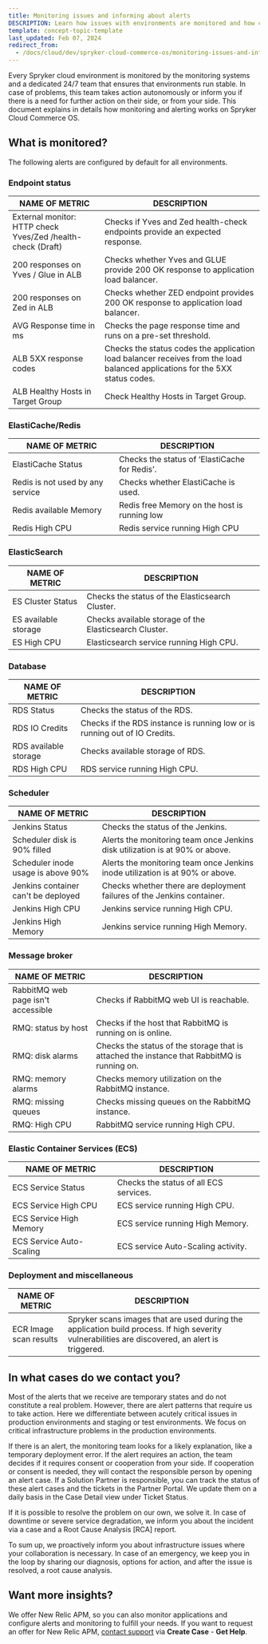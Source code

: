 ```yaml
---
title: Monitoring issues and informing about alerts
DESCRIPTION: Learn how issues with environments are monitored and how customers are informed about alerts on SCCOS
template: concept-topic-template
last_updated: Feb 07, 2024
redirect_from:
  - /docs/cloud/dev/spryker-cloud-commerce-os/monitoring-issues-and-informing-about-alerts.html
---
```


Every Spryker cloud environment is monitored by the monitoring systems and a dedicated 24/7 team that ensures that environments run stable. In case of problems, this team takes action autonomously or inform you if there is a need for further action on their side, or from your side. This document explains in details how monitoring and alerting works on Spryker Cloud Commerce OS.

## What is monitored?

The following alerts are configured by default for all environments.

### Endpoint status

<div class="width-100">

|NAME OF METRIC   | DESCRIPTION  |
|---|---|
|External monitor: HTTP check Yves/Zed /health-check (Draft)   | Checks if Yves and Zed health-check endpoints provide an expected response.  |
| 200 responses on Yves / Glue in ALB  | Checks whether Yves and GLUE provide 200 OK response to application load balancer.  |
| 200 responses on Zed in ALB  | Checks whether ZED endpoint provides 200 OK response to application load balancer.  |
| AVG Response time in ms  | Checks the page response time and runs on a pre-set threshold.  |
| ALB 5XX response codes | Checks the status codes the application load balancer receives from the load balanced applications for the 5XX status codes.  |
| ALB Healthy Hosts in Target Group | Check Healthy Hosts in Target Group.  |

</div>

### ElastiCache/Redis

<div class="width-100">

|NAME OF METRIC   | DESCRIPTION  |
|---|---|
| ElastiCache Status  | Checks the status of ‘ElastiCache for Redis’.  |
| Redis is not used by any service  | Checks whether ElastiCache is used.  |
| Redis available Memory  | Redis free Memory on the host is running low  |
| Redis High CPU  | Redis service running High CPU  |

</div>

### ElasticSearch

<div class="width-100">

| NAME OF METRIC  | DESCRIPTION  |
|---|---|
| ES Cluster Status  | Checks the status of the Elasticsearch Cluster.  |  
| ES available storage  | Checks available storage of the Elasticsearch Cluster.  |  
| ES High CPU  | Elasticsearch service running High CPU.  |  

</div>

### Database

<div class="width-100">

|  NAME OF METRIC | DESCRIPTION  |
|---|---|
| RDS Status  | Checks the status of the RDS.  |   
| RDS IO Credits  | Checks if the RDS instance is running low or is running out of IO Credits.  |   
| RDS available storage  | Checks available storage of RDS.  | 
| RDS High CPU   | RDS service running High CPU.  |


</div>

### Scheduler

<div class="width-100">

|  NAME OF METRIC | DESCRIPTION  |
|---|---|
| Jenkins Status  | Checks the status of the Jenkins.  |
| Scheduler disk is 90% filled  | Alerts the monitoring team once Jenkins disk utilization is at 90% or above.  |
| Scheduler inode usage is above 90%  | Alerts the monitoring team once Jenkins inode utilization is at 90% or above.  |
| Jenkins container can't be deployed  | Checks whether there are deployment failures of the Jenkins container.   |
| Jenkins High CPU  | Jenkins service running High CPU.   |
| Jenkins High Memory  | Jenkins service running High Memory.   |

</div>

### Message broker

<div class="width-100">

| NAME OF METRIC  | DESCRIPTION  |  
|---|---|
| RabbitMQ web page isn't accessible  | Checks if RabbitMQ web UI is reachable.  |
| RMQ: status by host  | Checks if the host that RabbitMQ is running on is online.  |
| RMQ: disk alarms  | Checks the status of the storage that is attached the instance that RabbitMQ is running on.  |
| RMQ: memory alarms  | Checks memory utilization on the RabbitMQ instance.   |
| RMQ: missing queues  | Checks missing queues on the RabbitMQ instance.   |
| RMQ: High CPU  | RabbitMQ service running High CPU.   |

</div>

### Elastic Container Services (ECS)

<div class="width-100">

| NAME OF METRIC  | DESCRIPTION  |  
|---|---|
| ECS Service Status  | Checks the status of all ECS services.  |
| ECS Service High CPU  | ECS service running High CPU.  |
| ECS Service High Memory  | ECS service running High Memory.  |
| ECS Service Auto-Scaling  | ECS service Auto-Scaling activity.  |


</div>

### Deployment and miscellaneous

<div class="width-100">

| NAME OF METRIC  | DESCRIPTION  |  
|---|---|
| ECR Image scan results  | Spryker scans images that are used during the application build process. If high severity vulnerabilities are discovered, an alert is triggered.  |

</div>

## In what cases do we contact you?

Most of the alerts that we receive are temporary states and do not constitute a real problem. However, there are alert patterns that require us to take action. Here we differentiate between acutely critical issues in production environments and staging or test environments. We focus on critical infrastructure problems in the production environments.

If there is an alert, the monitoring team looks for a likely explanation, like a temporary deployment error. If the alert requires an action, the team decides if it requires consent or cooperation from your side. If cooperation or consent is needed, they will contact the responsible person by opening an alert case. If a Solution Partner is responsible, you can track the status of these alert cases and the tickets in the Partner Portal. We update them on a daily basis in the Case Detail view under Ticket Status.

If it is possible to resolve the problem on our own, we solve it. In case of  downtime or severe service degradation, we inform you about the incident via a case and a Root Cause Analysis [RCA] report.

To sum up, we proactively inform you about infrastructure issues where your collaboration is necessary. In case of an emergency, we keep you in the loop by sharing our diagnosis, options for action, and after the issue is resolved, a root cause analysis.

## Want more insights?

We offer New Relic APM, so you can also monitor applications and configure alerts and monitoring to fulfill your needs. If you want to request an offer for New Relic APM, [contact support](https://support.spryker.com) via **Create Case** - **Get Help**.
